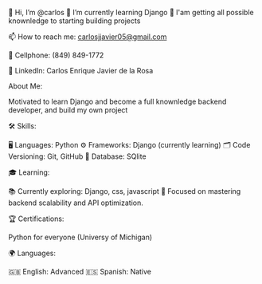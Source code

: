 👋 Hi, I’m @carlos
🌱 I’m currently learning Django 
💞️ I'am getting all possible knownledge to starting building projects 

📫 How to reach me: carlosjjavier05@gmail.com

📱 Cellphone: (849) 849-1772

🔗 LinkedIn: Carlos Enrique Javier de la Rosa

About Me:

Motivated to learn Django and become a full knownledge backend developer, and build my own project 

🛠️ Skills:

🖥️ Languages: Python
⚙️ Frameworks: Django (currently learning)
🗂️ Code Versioning: Git, GitHub
💾 Database: SQlite 

🎓 Learning: 

📚 Currently exploring: Django, css, javascript 
🌱 Focused on mastering backend scalability and API optimization.

🏆 Certifications:

Python for everyone (Universy of Michigan)

🌍 Languages:

🇬🇧 English: Advanced
🇪🇸 Spanish: Native
